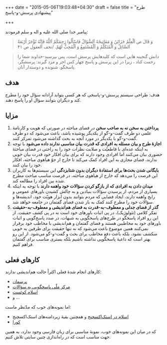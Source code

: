 +++
date = "2015-05-06T19:03:48+04:30"
draft = false
title = "طرح پیشنهادی پرسش-و-پاسخ"

+++

پیامبر خدا صلی الله علیه و اله و سلم فرمودند:

> وَ قَالَ ص اَلْعِلْمُ خَزَائِنُ وَ مَفَاتِيحُهُ اَلسُّؤَالُ فَاسْأَلُوا رَحِمَكُمُ اَللَّهُ فَإِنَّهُ تُؤْجَرُ أَرْبَعَةٌ اَلسَّائِلُ وَ اَلْمُتَكَلِّمُ وَ اَلْمُسْتَمِعُ وَ اَلْمُحِبُّ لَهُمْ. /تحف العقول ص ۴۱

> دانش گنجينه هايي است كه كليدهايش پرسش است، پس بپرسيد-خداوند شما را رحمت كناد ، زيرا در اين پرسش و پاسخ چهار كس اجر و مزد گيرند: پرسشگر، پاسخگو، شنونده و دوستدار آنان.

## هدف
هدف: طراحی سیستم پرسش-و-پاسخی که هر کسی بتواند آزادانه سؤال خود را مطرح کند و دیگران بتوانند سؤال او را پاسخ دهند.

## مزایا

1. **پرداختن به سخن نه به صاحب سخن** در فضای مباحثه در صورتی که هویت و کارنامهٔ علمی دو طرف گفت-و-گو از یکدیگر پوشیده باشد، باعث می‌شود که دو طرف گفت-و-گو با یکدیگر در مورد آنچه به بحث گذاشته می‌شود تمرکز کنند.
2. **اجازهٔ طرح و بیان مسئله به افرادی که قدرت بیان مناسبی ندارند داده می‌شود** با توجه به اینکه عده‌ای با قاطعیّت و صلابت نظرات خود را به راحتی در فضای مباحثهٔ حضوری بیان می‌کنند اما افرادی وجود دارند که برای بیان افکار خود قدرت بیان خوبی ندارند، فضای مجازی به این افراد کمک می‌کند تا خارج از جوّ هیاهوی مباحثه، افکار خود را بیان کنند.
3. **بایگانی شدن بحث‌ها برای استفادهٔ دیگران بدون شتابزدگی** این سیستم‌ها به کاربران این فرصت را می‌دهد که خارج از هیاهوی مباحثه، در فرصت مناسب مباحث مطرح شده بین افراد را مطالعه کند.
4. **میدان دادن به افرادی که از بازگو کردن سؤالات خود واهمه دارند** با توجه به اینکه بسیاری از مردم، از پرسیدن سؤالات بنیادین و به چالش کشیدن باورهای عمومی و رایج واهمه دارند، ایجاد فضایی که مردم بتوانند بدون ابزار هویّت خود، اندیشه‌ها و سؤالات خود را مطرح کنند کمک به باز شدن فضای گفتمان در جامعه خواهد شد.
5. **گذر از فضای جدلی و معطوف-به-قدرت به فضای هم‌اندیشی و معطوف-به-حقیقت** تفکر کلامی (تئولوژیک)، در پی اثبات باورهای خود است نه در پی کشف حقیقت. از این رو افراد پاسخگو در طرح‌های پاسخگویی به شبهات، در صدد پاسخ‌گویی و اثبات باورهای خود به مخاطبین هستند و فضای گفتمان و هم‌اندیشی با مخاطب خود برقرار نمی‌کنند همین موضوع باعث می‌شود که نه تنها حقیقت برای طرفین به خوبی منکشف نشود، بلکه باعث دفع مخاطب برای بحث و گفت-و-گو می‌شود. از این رو بهتر است که داعیهٔ پاسخگویی نداشته باشیم بلکه بستری مناسب برای گفتمان فراهم کنیم.

## کارهای فعلی
کارهای انجام شدهٔ فعلی اکثراً حالت هم‌اندیشی ندارند:

* [پرسمان](http://porseman.org/)
* [مرکز ملّی پاسخگویی به سؤالات](http://www.pasokhgoo.ir/)
* [اسلام کوئست](http://www.islamquest.net/)
* و ...

اما نمونه‌های خوب که مدّنظر ماست:

* [اسلام در استک‌اکسچنج](islam.stackexchange.com) و همچنین بقیهٔ زیردامنه‌های استک‌اکسچنج
* [کورا](http://www.quora.com/)

که در میان این نمونه‌های خوب، نمونهٔ مناسبی برای زبان فارسی وجود ندارد، به همین جهت مناسب است که در راه‌اندازی چنین سایتی تلاش کنیم.
